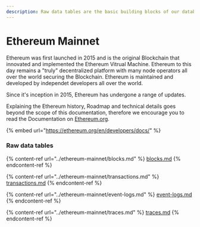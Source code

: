 ```yaml
---
description: Raw data tables are the basic building blocks of our database.
---
```


# Ethereum Mainnet

Ethereum was first launched in 2015 and is the original Blockchain that innovated and implemented the Ethereum Vitrual Machine. Ethereum to this day remains a "truly" decentralized platform with many node operators all over the world securing the Blockchain. Ethereum is maintained and developed by independet developers all over the world.

Since it's inception in 2015, Ethereum has undergone a range of updates.

Explaining the Ethereum history, Roadmap and technical details goes beyond the scope of this documentation, therefore we encourage you to read the Documentation on [Ethereum.org](https://ethereum.org/en/developers/docs/).

{% embed url="https://ethereum.org/en/developers/docs/" %}

### Raw data tables

{% content-ref url="../ethereum-mainnet/blocks.md" %}
[blocks.md](../Polygon/blocks.md)
{% endcontent-ref %}

{% content-ref url="../ethereum-mainnet/transactions.md" %}
[transactions.md](../ethereum-mainnet/transactions.md)
{% endcontent-ref %}

{% content-ref url="../ethereum-mainnet/event-logs.md" %}
[event-logs.md](../ethereum-mainnet/event-logs.md)
{% endcontent-ref %}

{% content-ref url="../ethereum-mainnet/traces.md" %}
[traces.md](../ethereum-mainnet/traces.md)
{% endcontent-ref %}
